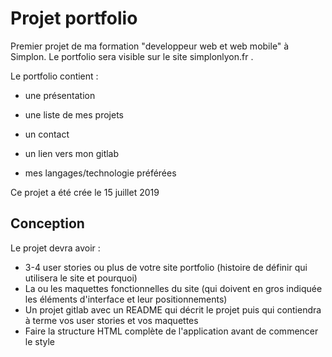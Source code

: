 # Projet portfolio

Premier projet de ma formation "developpeur web et web mobile" à Simplon. Le portfolio sera visible sur le site simplonlyon.fr . 

Le portfolio contient : 

- une présentation

- une liste de mes projets

- un contact

- un lien vers mon gitlab

- mes langages/technologie préférées

  

Ce projet a été crée le 15 juillet 2019



## Conception

Le projet devra avoir : 

- 3-4 user stories ou plus de votre site portfolio (histoire de définir qui utilisera le site et pourquoi)
- La ou les maquettes fonctionnelles du site (qui doivent en gros indiquée les éléments d'interface et leur positionnements)
- Un projet gitlab avec un README qui décrit le projet puis qui contiendra à terme vos user stories et vos maquettes
- Faire la structure HTML complète de l'application avant de commencer le style













